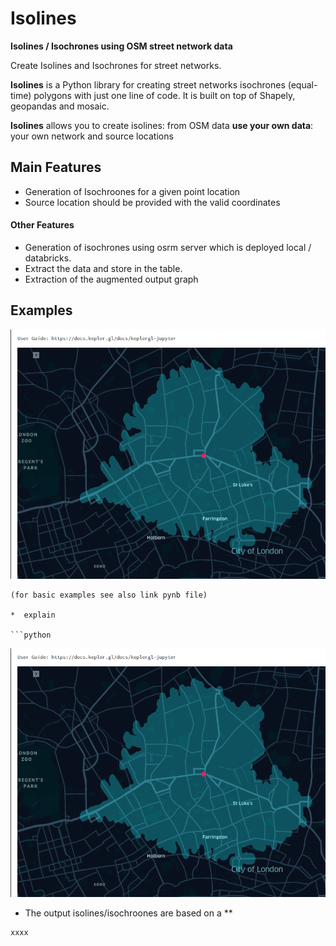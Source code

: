 # Isolines

**Isolines / Isochrones using OSM street network data**

Create Isolines and Isochrones for street networks.

**Isolines** is a Python library for creating street networks isochrones (equal-time) polygons with just one line of code. It is built on top of Shapely,
geopandas and mosaic.

**Isolines** allows you to create isolines:
from OSM data **use your own data**: your own network and source locations

## Main Features
   * Generation of Isochroones for a given point location
   * Source location should be provided with the valid coordinates
 
  #### Other Features
  * Generation of isochrones using osrm server which is deployed local  / databricks.
  * Extract the data and store in the table.
  * Extraction of the augmented output graph
  

## Examples

![](docs/pics/Isochrones_London.png)
```
(for basic examples see also link pynb file)

*  explain

```python
```
![](docs/pics/Isochrones_London.png)
* The output isolines/isochroones are based on a **

```python
xxxx
```

